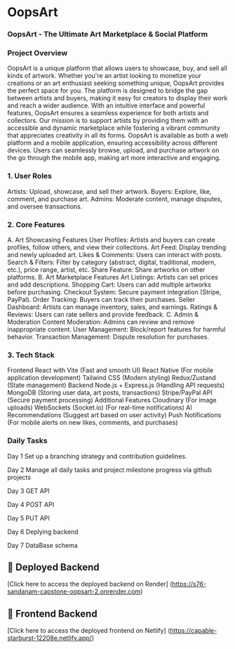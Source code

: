 # OopsArt

### OopsArt - The Ultimate Art Marketplace & Social Platform

### Project Overview

OopsArt is a unique platform that allows users to showcase, buy, and sell all kinds of artwork. Whether you're an artist looking to monetize your creations or an art enthusiast seeking something unique, OopsArt provides the perfect space for you. The platform is designed to bridge the gap between artists and buyers, making it easy for creators to display their work and reach a wider audience. With an intuitive interface and powerful features, OopsArt ensures a seamless experience for both artists and collectors. Our mission is to support artists by providing them with an accessible and dynamic marketplace while fostering a vibrant community that appreciates creativity in all its forms.
OopsArt is available as both a web platform and a mobile application, ensuring accessibility across different devices. Users can seamlessly browse, upload, and purchase artwork on the go through the mobile app, making art more interactive and engaging.

### 1. User Roles

Artists: Upload, showcase, and sell their artwork.
Buyers: Explore, like, comment, and purchase art.
Admins: Moderate content, manage disputes, and oversee transactions.

### 2. Core Features

A. Art Showcasing Features
User Profiles: Artists and buyers can create profiles, follow others, and view their collections.
Art Feed: Display trending and newly uploaded art.
Likes & Comments: Users can interact with posts.
Search & Filters: Filter by category (abstract, digital, traditional, modern, etc.), price range, artist, etc.
Share Feature: Share artworks on other platforms.
B. Art Marketplace Features
Art Listings: Artists can set prices and add descriptions.
Shopping Cart: Users can add multiple artworks before purchasing.
Checkout System: Secure payment integration (Stripe, PayPal).
Order Tracking: Buyers can track their purchases.
Seller Dashboard: Artists can manage inventory, sales, and earnings.
Ratings & Reviews: Users can rate sellers and provide feedback.
C. Admin & Moderation
Content Moderation: Admins can review and remove inappropriate content.
User Management: Block/report features for harmful behavior.
Transaction Management: Dispute resolution for purchases.

### 3. Tech Stack
Frontend
React with Vite (Fast and smooth UI)
React Native (For mobile application development)
Tailwind CSS (Modern styling)
Redux/Zustand (State management)
Backend
Node.js + Express.js (Handling API requests)
MongoDB (Storing user data, art posts, transactions)
Stripe/PayPal API (Secure payment processing)
Additional Features
Cloudinary (For image uploads)
WebSockets (Socket.io) (For real-time notifications)
AI Recommendations (Suggest art based on user activity)
Push Notifications (For mobile alerts on new likes, comments, and purchases)

### Daily Tasks
Day 1
Set up a branching strategy and contribution guidelines.

Day 2
Manage all daily tasks and project milestone progress via github projects

Day 3
GET API

Day 4
POST API

Day 5
PUT API

Day 6
Deplying backend

Day 7
DataBase schema

## 🚀 Deployed Backend

[Click here to access the deployed backend on Render]
(https://s76-sandanam-capstone-oopsart-2.onrender.com)

## 🚀 Frontend Backend
[Click here to access the deployed frontend on Netlify]
(https://capable-starburst-12208e.netlify.app/)
